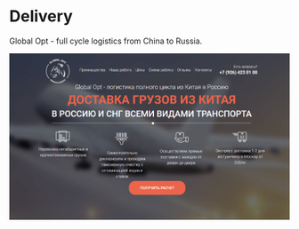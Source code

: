 # Delivery

Global Opt - full cycle logistics from China to Russia.

![First screen](src/img/Project_Delivery.png)
